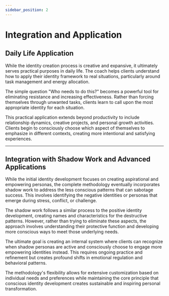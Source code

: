 ```yaml
---
sidebar_position: 2
---
```


# Integration and Application

## Daily Life Application

While the identity creation process is creative and expansive, it ultimately serves practical purposes in daily life. The coach helps clients understand how to apply their identity framework to real situations, particularly around task management and energy allocation.

The simple question "Who needs to do this?" becomes a powerful tool for eliminating resistance and increasing effectiveness. Rather than forcing themselves through unwanted tasks, clients learn to call upon the most appropriate identity for each situation.

This practical application extends beyond productivity to include relationship dynamics, creative projects, and personal growth activities. Clients begin to consciously choose which aspect of themselves to emphasize in different contexts, creating more intentional and satisfying experiences.

---

## Integration with Shadow Work and Advanced Applications

While the initial identity development focuses on creating aspirational and empowering personas, the complete methodology eventually incorporates shadow work to address the less conscious patterns that can sabotage success. This involves identifying the negative identities or personas that emerge during stress, conflict, or challenge.

The shadow work follows a similar process to the positive identity development, creating names and characteristics for the destructive patterns. However, rather than trying to eliminate these aspects, the approach involves understanding their protective function and developing more conscious ways to meet those underlying needs.

The ultimate goal is creating an internal system where clients can recognize when shadow personas are active and consciously choose to engage more empowering identities instead. This requires ongoing practice and refinement but creates profound shifts in emotional regulation and behavioral patterns.

The methodology's flexibility allows for extensive customization based on individual needs and preferences while maintaining the core principle that conscious identity development creates sustainable and inspiring personal transformation.
